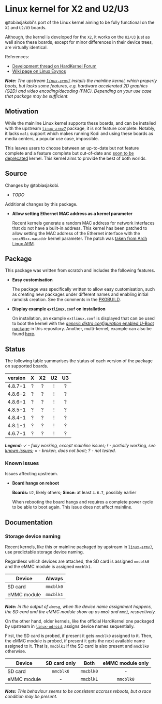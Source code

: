 # Linux kernel for X2 and U2/U3

@tobiasjakobi's port of the Linux kernel aiming to be fully functional
on the `X2` and `U2/U3` boards.

Although, the kernel is developed for the `X2`, it works on the `U2/U3`
just as well since these boards, except for minor differences in their
device trees, are virtually identical.

References:
- [Development thread on HardKernel Forum][hk-forum-linux-tj]
- [Wiki page on Linux Exynos][le-wiki-x2]

_**Note:** The upstream [`linux-armv7`][alarm-linux-armv7] installs the
mainline kernel, which properly boots, but lacks some features, e.g.
hardware accelerated 2D graphics (G2D) and video encoding/decoding
(FMC). Depending on your use case that package may be sufficient._


## Motivation

While the mainline Linux kernel supports these boards, and can be
installed with the upstream [`linux-armv7`][alarm-linux-armv7] package,
it is not feature complete. Notably, it lacks `mali` support which makes
running Kodi and using these boards as media centers, a popular use
case, impossible.

This leaves users to choose between an up-to-date but not feature
complete and a feature complete but out-of-date and [soon to be
deprecated][alarm-hk-kernel-deprecation] kernel. This kernel aims to
provide the best of both worlds.


## Source

Changes by @tobiasjakobi.

- _TODO_


Additional changes by this package.

- **Allow setting Ethernet MAC address as a kernel parameter**

  Recent kernels generate a random MAC address for network interfaces
  that do not have a built-in address. This kernel has been patched to
  allow setting the MAC address of the Ethernet interface with the
  `smsc95xx.macaddr` kernel parameter. The patch was [taken from Arch
  Linux ARM][alarm-patch-mac].


## Package

This package was written from scratch and includes the following
features.

- **Easy customisation**

  The package was specifically written to allow easy customisation, such
  as creating new packages under different names and enabling initial
  ramdisk creation. See the comments in the [PKGBUILD](./PKGBUILD).

- **Display example `extlinux.conf` on installation**

  On installation, an example `extlinux.conf` is displayed that can be
  used to boot the kernel with the [_generic distro configuration_
  enabled U-Boot package][pkg-uboot-odroid] in this repository. Another,
  multi-kernel, example can also be found [here][extlinux-multi].


## Status

The following table summarises the status of each version of the package
on supported boards.

| version   | X  | X2 | U2 | U3 |
| --------- |:--:|:--:|:--:|:--:|
| 4.8.7-1   | ?  | ?  | !  | ?  |
| 4.8.6-2   | ?  | ?  | !  | ?  |
| 4.8.6-1   | ?  | ?  | !  | ?  |
| 4.8.5-1   | ?  | ?  | !  | ?  |
| 4.8.4-1   | ?  | ?  | !  | ?  |
| 4.8.1-1   | ?  | ?  | !  | ?  |
| 4.6.7-1   | ?  | ?  | !  | ?  |

_**Legend:** ✓ - fully working, except mainline issues; ! - partially
working, see [known issues](#known-issues); × - broken, does not boot;
? - not tested._


### Known issues

Issues affecting upstream.

- **Board hangs on reboot**

  **Boards:** `U2`, likely others;
  **Since:** at least `4.6.7`, possibly earlier

  When rebooting the board hangs and requires a complete power cycle to
  be able to boot again. This issue does not affect mainline.


## Documentation

### Storage device naming

Recent kernels, like this or mainline packaged by upstream in
[`linux-armv7`][alarm-linux-armv7], use predictable storage device
naming.

Regardless which devices are attached, the SD card is assigned `mmcblk0`
and the eMMC module is assigned `mmcblk1`.

| Device      | Always     |
| ----------- |:----------:|
| SD card     | `mmcblk0`  |
| eMMC module | `mmcblk1`  |

_**Note:** In the output of `dmesg`, when the device name assignment
happens, the SD card and the eMMC module show up as `mmc0` and `mmc1`,
respectively._

On the other hand, older kernels, like the official HardKernel one
packaged by upstream in [`linux-odroid`][alarm-linux-odroid], assigns
device names sequentially.

First, the SD card is probed, if present it gets `mmcblk0` assigned to
it. Then, the eMMC module is probed, if present it gets the next
available name assigned to it. That is, `mmcblk1` if the SD card is also
present and `mmcblk0` otherwise.

| Device      | SD card only | Both      | eMMC module only |
| ----------- |:------------:|:---------:|:----------------:|
| SD card     | `mmcblk0`    | `mmcblk0` | -                |
| eMMC module | -            | `mmcblk1` | `mmcblk0`        |

_**Note:** This behaviour seems to be consistent accross reboots, but a
race condition may be present._


<!-- REFERENCES -->

<!-- odroid-tools -->
[pkg-uboot-odroid]: ../uboot-odroid/
[extlinux-multi]: ../../../misc/u-boot/extlinux/extlinux.conf

<!-- other -->
[hk-forum-linux-tj]: http://forum.odroid.com/viewtopic.php?f=55&t=3691
[le-wiki-x2]: http://linux-exynos.org/wiki/Hardkernel_ODROID-X2

<!-- distro -->
[alarm-linux-odroid]: https://github.com/archlinuxarm/PKGBUILDs/blob/master/core/linux-odroid/
[alarm-linux-armv7]: https://github.com/archlinuxarm/PKGBUILDs/blob/master/core/linux-armv7/
[alarm-hk-kernel-deprecation]: https://github.com/archlinuxarm/PKGBUILDs/pull/1400#issuecomment-255926458
[alarm-patch-mac]: https://github.com/archlinuxarm/PKGBUILDs/blob/e3646a9858c3675301632953d0fa12a07490cfc3/core/linux-armv7/0005-net-smsc95xx-Allow-mac-address-to-be-set-as-a-parame.patch
